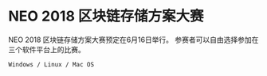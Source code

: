 # NEO 2018 区块链存储方案大赛
NEO 2018 区块链存储方案大赛预定在6月16日举行。
参赛者可以自由选择参加在三个软件平台上的比赛。

    Windows / Linux / Mac OS

